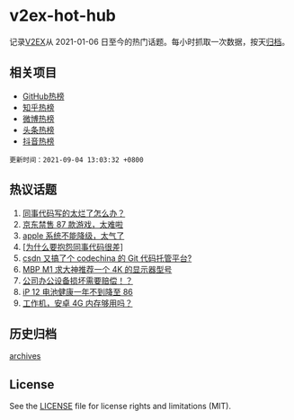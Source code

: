 # v2ex-hot-hub

 记录[V2EX](https://www.v2ex.com/)从 2021-01-06 日至今的热门话题。每小时抓取一次数据，按天[归档](archives)。
 
 ## 相关项目

- [GitHub热榜](https://github.com/snaildev/github-hot-hub)
- [知乎热榜](https://github.com/snaildev/zhihu-hot-hub)
- [微博热榜](https://github.com/snaildev/weibo-hot-hub)
- [头条热榜](https://github.com/snaildev/toutiao-hot-hub)
- [抖音热榜](https://github.com/snaildev/douyin-hot-hub)


 `更新时间：2021-09-04 13:03:32 +0800`

## 热议话题

1. [同事代码写的太烂了怎么办？](https://www.v2ex.com/t/799688)
1. [京东禁售 87 款游戏，太难啦](https://www.v2ex.com/t/799665)
1. [apple 系统不能降级，太气了](https://www.v2ex.com/t/799764)
1. [[为什么要抱怨同事代码很差]](https://www.v2ex.com/t/799735)
1. [csdn 又搞了个 codechina 的 Git 代码托管平台?](https://www.v2ex.com/t/799681)
1. [MBP M1 求大神推荐一个 4K 的显示器型号](https://www.v2ex.com/t/799674)
1. [公司办公设备损坏需要赔偿！？](https://www.v2ex.com/t/799705)
1. [iP 12 电池健康一年不到降至 86](https://www.v2ex.com/t/799746)
1. [工作机，安卓 4G 内存够用吗？](https://www.v2ex.com/t/799793)

## 历史归档

[archives](archives)

## License

See the [LICENSE](LICENSE) file for license rights and limitations (MIT).
